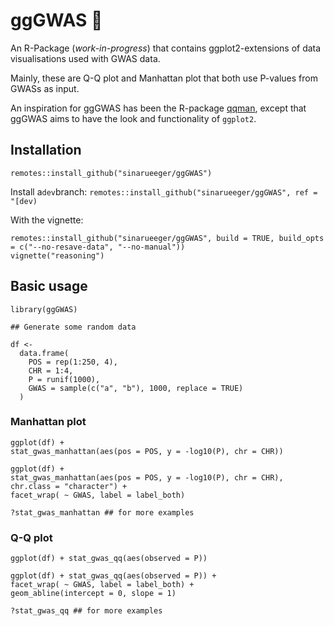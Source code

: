 # ggGWAS 🚧

An R-Package (*work-in-progress*) that contains ggplot2-extensions of data visualisations used with GWAS data. 

Mainly, these are Q-Q plot and Manhattan plot that both use P-values from GWASs as input. 

An inspiration for ggGWAS has been the R-package [qqman](http://www.gettinggeneticsdone.com/2014/05/qqman-r-package-for-qq-and-manhattan-plots-for-gwas-results.html), except that ggGWAS aims to have the look and functionality of `ggplot2`.

## Installation
```
remotes::install_github("sinarueeger/ggGWAS")
```

Install a`dev`branch:
`remotes::install_github("sinarueeger/ggGWAS", ref = "[dev)`

With the vignette: 
```
remotes::install_github("sinarueeger/ggGWAS", build = TRUE, build_opts = c("--no-resave-data", "--no-manual"))
vignette("reasoning")
```


## Basic usage

```
library(ggGWAS)

## Generate some random data

df <-
  data.frame(
    POS = rep(1:250, 4),
    CHR = 1:4,
    P = runif(1000),
    GWAS = sample(c("a", "b"), 1000, replace = TRUE)
  )
```

### Manhattan plot

```
ggplot(df) + 
stat_gwas_manhattan(aes(pos = POS, y = -log10(P), chr = CHR))

ggplot(df) + 
stat_gwas_manhattan(aes(pos = POS, y = -log10(P), chr = CHR),  chr.class = "character") + 
facet_wrap( ~ GWAS, label = label_both)

?stat_gwas_manhattan ## for more examples
```

### Q-Q plot
```
ggplot(df) + stat_gwas_qq(aes(observed = P))

ggplot(df) + stat_gwas_qq(aes(observed = P)) + 
facet_wrap( ~ GWAS, label = label_both) + 
geom_abline(intercept = 0, slope = 1)

?stat_gwas_qq ## for more examples
```

